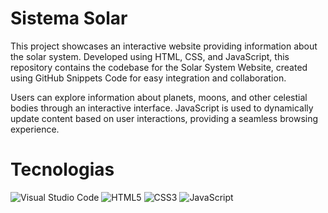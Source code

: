 # Sistema Solar

This project showcases an interactive website providing information about the solar system. 
Developed using HTML, CSS, and JavaScript, this repository contains the codebase for the Solar System Website, created using GitHub Snippets Code for easy integration and collaboration.

Users can explore information about planets, moons, and other celestial bodies through an interactive interface.
JavaScript is used to dynamically update content based on user interactions, providing a seamless browsing experience.

# Tecnologias

![Visual Studio Code](https://img.shields.io/badge/Visual%20Studio%20Code-0078d7.svg?style=for-the-badge&logo=visual-studio-code&logoColor=white)
![HTML5](https://img.shields.io/badge/html5-%23E34F26.svg?style=for-the-badge&logo=html5&logoColor=white)
![CSS3](https://img.shields.io/badge/css3-%231572B6.svg?style=for-the-badge&logo=css3&logoColor=white)
![JavaScript](https://img.shields.io/badge/javascript-%23323330.svg?style=for-the-badge&logo=javascript&logoColor=%23F7DF1E)

